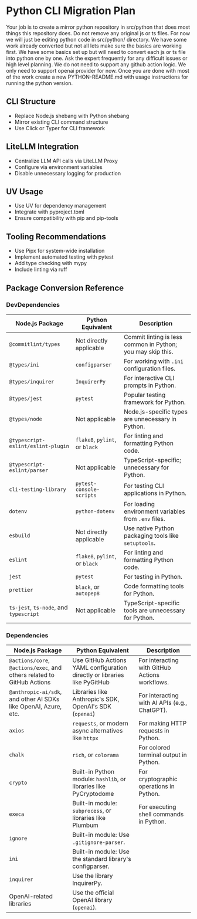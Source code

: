 # Python CLI Migration Plan

Your job is to create a mirror python repository in src/python that does most things this repository does.
Do not remove any original js or ts files. For now we will just be editing python code in src/python/ directory.
We have some work already converted but not all lets make sure the basics are working first.
We have some basics set up but will need to convert each js or ts file into python one by one.
Ask the expert frequently for any difficult issues or high level planning.
We do not need to support any github action logic. We only need to support openai provider for now.
Once you are done with most of the work create a new PYTHON-README.md with usage instructions for running the python version.

## CLI Structure
- Replace Node.js shebang with Python shebang
- Mirror existing CLI command structure
- Use Click or Typer for CLI framework

## LiteLLM Integration
- Centralize LLM API calls via LiteLLM Proxy
- Configure via environment variables
- Disable unnecessary logging for production

## UV Usage
- Use UV for dependency management
- Integrate with pyproject.toml
- Ensure compatibility with pip and pip-tools

## Tooling Recommendations
- Use Pipx for system-wide installation
- Implement automated testing with pytest
- Add type checking with mypy
- Include linting via ruff

## Package Conversion Reference

### DevDependencies

| Node.js Package                  | Python Equivalent                          | Description                                                                 |
|----------------------------------|--------------------------------------------|-----------------------------------------------------------------------------|
| `@commitlint/types`              | Not directly applicable                    | Commit linting is less common in Python; you may skip this.                |
| `@types/ini`                     | `configparser`                             | For working with `.ini` configuration files.                               |
| `@types/inquirer`                | `InquirerPy`                               | For interactive CLI prompts in Python.                                     |
| `@types/jest`                    | `pytest`                                   | Popular testing framework for Python.                                      |
| `@types/node`                    | Not applicable                             | Node.js-specific types are unnecessary in Python.                          |
| `@typescript-eslint/eslint-plugin` | `flake8`, `pylint`, or `black`            | For linting and formatting Python code.                                    |
| `@typescript-eslint/parser`      | Not applicable                             | TypeScript-specific; unnecessary for Python.                               |
| `cli-testing-library`            | `pytest-console-scripts`                   | For testing CLI applications in Python.                                    |
| `dotenv`                         | `python-dotenv`                            | For loading environment variables from `.env` files.                       |
| `esbuild`                        | Not directly applicable                    | Use native Python packaging tools like `setuptools`.                       |
| `eslint`                         | `flake8`, `pylint`, or `black`             | For linting and formatting Python code.                                    |
| `jest`                           | `pytest`                                   | For testing in Python.                                                     |
| `prettier`                       | `black`, or `autopep8`                     | Code formatting tools for Python.                                          |
| `ts-jest`, `ts-node`, and `typescript` | Not applicable                        | TypeScript-specific tools are unnecessary for Python.                      |

### Dependencies

| Node.js Package                  | Python Equivalent                          | Description                                                                 |
|----------------------------------|--------------------------------------------|-----------------------------------------------------------------------------|
| `@actions/core`, `@actions/exec`, and others related to GitHub Actions  | Use GitHub Actions YAML configuration directly or libraries like PyGitHub  | For interacting with GitHub Actions workflows.                             |
| `@anthropic-ai/sdk`, and other AI SDKs like OpenAI, Azure, etc.          | Libraries like Anthropic's SDK, OpenAI's SDK (`openai`)                     | For interacting with AI APIs (e.g., ChatGPT).                              |
| `axios`                          | `requests`, or modern async alternatives like `httpx`                        | For making HTTP requests in Python.                                        |
| `chalk`                          | `rich`, or `colorama`                     | For colored terminal output in Python.                                     |
| `crypto`                         | Built-in Python module: `hashlib`, or libraries like PyCryptodome            | For cryptographic operations in Python.                                    |
| `execa`                          | Built-in module: `subprocess`, or libraries like Plumbum                     | For executing shell commands in Python.                                    |
| `ignore`                         | Built-in module: Use `.gitignore-parser`.                                     |
| `ini`                            | Built-in module: Use the standard library's configparser.                 |
| `inquirer`                       | Use the library InquirerPy.                                                |
| OpenAI-related libraries         | Use the official OpenAI library (`openai`).                                   |
